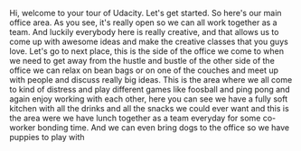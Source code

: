 Hi, welcome to your tour of Udacity. Let's get started. So here's our main
office area. As you see, it's really open so we can all work together as a
team. And luckily everybody here is really creative, and that allows us to come
up with awesome ideas and make the creative classes that you guys love. Let's
go to next place, this is the side of the office we come to when we need to get
away from the hustle and bustle of the other side of the office we can relax on
bean bags or on one of the couches and meet up with people and discuss really
big ideas. This is the area where we all come to kind of distress and play
different games like foosball and ping pong and again enjoy working with each
other, here you can see we have a fully soft kitchen with all the drinks and
all the snacks we could ever want and this is the area were we have lunch
together as a team everyday for some co-worker bonding time. And we can even
bring dogs to the office so we have puppies to play with
